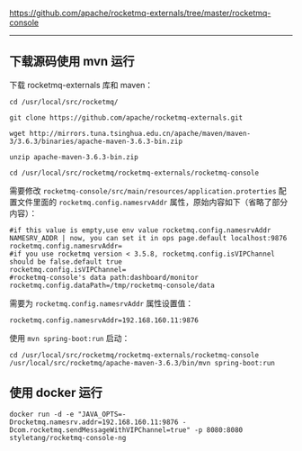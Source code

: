 https://github.com/apache/rocketmq-externals/tree/master/rocketmq-console

---

## 下载源码使用 mvn 运行

下载 rocketmq-externals 库和 maven：

```
cd /usr/local/src/rocketmq/

git clone https://github.com/apache/rocketmq-externals.git

wget http://mirrors.tuna.tsinghua.edu.cn/apache/maven/maven-3/3.6.3/binaries/apache-maven-3.6.3-bin.zip

unzip apache-maven-3.6.3-bin.zip

cd /usr/local/src/rocketmq/rocketmq-externals/rocketmq-console
```

需要修改 `rocketmq-console/src/main/resources/application.proterties` 配置文件里面的 `rocketmq.config.namesrvAddr` 属性，原始内容如下（省略了部分内容）：

```
#if this value is empty,use env value rocketmq.config.namesrvAddr  NAMESRV_ADDR | now, you can set it in ops page.default localhost:9876
rocketmq.config.namesrvAddr=
#if you use rocketmq version < 3.5.8, rocketmq.config.isVIPChannel should be false.default true
rocketmq.config.isVIPChannel=
#rocketmq-console's data path:dashboard/monitor
rocketmq.config.dataPath=/tmp/rocketmq-console/data
```

需要为 `rocketmq.config.namesrvAddr` 属性设置值：

```
rocketmq.config.namesrvAddr=192.168.160.11:9876
```

使用 `mvn spring-boot:run` 启动：

```
cd /usr/local/src/rocketmq/rocketmq-externals/rocketmq-console
/usr/local/src/rocketmq/apache-maven-3.6.3/bin/mvn spring-boot:run
```

## 使用 docker 运行

```
docker run -d -e "JAVA_OPTS=-Drocketmq.namesrv.addr=192.168.160.11:9876 -Dcom.rocketmq.sendMessageWithVIPChannel=true" -p 8080:8080 styletang/rocketmq-console-ng
```
